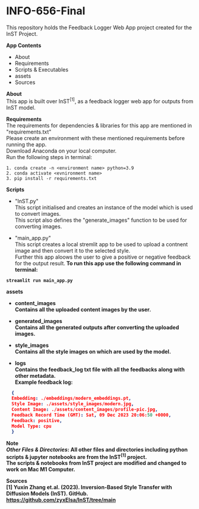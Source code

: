 # INFO-656-Final
This repository holds the Feedback Logger Web App project created for the InST Project.

**App Contents**
- About
- Requirements
- Scripts & Executables
- assets
- Sources

**About**</br>
This app is built over InST<sup>[1]</sup>, as a feedback logger web app for outputs from InST model.

**Requirements**</br>
The requirements for dependencies & libraries for this app are mentioned in "requirements.txt"<br>
Please create an environment with these mentioned requirements before running the app.<br>
Download Anaconda on your local computer.<br>
Run the following steps in terminal:
```shell
1. conda create -n <environment name> python=3.9
2. conda activate <evnironment name>
3. pip install -r requirements.txt
```

**Scripts**</br>
- "InST.py"<br>
This script initialised and creates an instance of the model which is used to convert images.<br>
This script also defines the "generate_images" function to be used for converting images.

- "main_app.py"<br>
This script creates a local stremlit app to be used to upload a contnent image and then convert it to the selected style.<br>
Further this app aloows the user to give a positive or negative feedback for the output result.<b>
To run this app use the following command in terminal:<br> 
```shell
streamlit run main_app.py
```

**assets**</br>
- content_images</br>
Contains all the uploaded content images by the user.

- generated_images</br>
Contains all the generated outputs after converting the uploaded images.

- style_images</br>
Contains all the style images on which are used by the model.

- logs</br>
Contains the feedback_log txt file with all the feedbacks along with other metadata.<br>
Example feedback log:
```JSON
  {
  Embedding: ./embeddings/modern_embeddings.pt,
  Style Image: ./assets/style_images/modern.jpg,
  Content Image: ./assets/content_images/profile-pic.jpg,
  Feedback Record Time (GMT): Sat, 09 Dec 2023 20:06:50 +0000,
  Feedback: positive,
  Model Type: cpu
  }
```

**Note**</br>
*Other Files & Directories*: All other files and directories including python scripts & jupyter notebooks are from the InST<sup>[1]</sup> project.<br>
The scripts & notebooks from InST project are modified and changed to work on Mac M1 Computer.

**Sources**</br>
[1] Yuxin Zhang et.al. (2023). Inversion-Based Style Transfer with Diffusion Models (InST). GitHub. https://github.com/zyxElsa/InST/tree/main